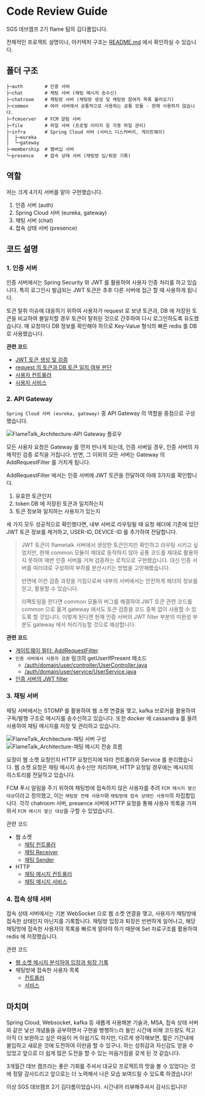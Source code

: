 # Code Review Guide
SGS 데브캠프 2기 flame 팀의 김다롬입니다.

전체적인 프로젝트 설명이나, 아키텍처 구조는 [README.md](https://github.com/DevCamp2Flame/FlameTalk_Server/blob/develop/README.md) 에서 확인하실 수 있습니다.

## 폴더 구조
```shell
├─auth        # 인증 서버
├─chat        # 채팅 서버 (채팅 메시지 송수신)
├─chatroom    # 채팅방 서버 (채팅방 생성 및 채팅방 참여자 목록 불러오기)
├─common      # 여러 서버에서 공통적으로 사용하는 공통 모듈 - 현재 사용하지 않습니다.
├─fcmserver   # FCM 알림 서버
├─file        # 파일 서버 (프로필 이미지 등 각종 파일 관리)
├─infra       # Spring Cloud 서버 (서비스 디스커버리, 게이트웨이)
│  ├─eureka
│  └─gateway
├─membership  # 멤버십 서버
└─presence    # 접속 상태 서버 (채팅방 입/퇴장 기록)
```

## 역할
저는 크게 4가지 서버를 맡아 구현했습니다.
1. 인증 서버 (auth)
2. Spring Cloud 서버 (eureka, gateway)
3. 채팅 서버 (chat)
4. 접속 상태 서버 (presence)

## 코드 설명
### 1. 인증 서버
인증 서버에서는 Spring Security 와 JWT 를 활용하여 사용자 인증 처리를 하고 있습니다.
특히 로그인시 발급되는 JWT 토큰은 추후 다른 서버에 접근 할 때 사용하게 됩니다.

토큰 탈취 이슈에 대응하기 위하여 사용자가 request 로 보낸 토큰과, DB 에 저장된 토큰을 비교하여 불일치할 경우 토큰이 탈취된 것으로 간주하여 다시 로그인하도록 유도했습니다.
매 요청마다 DB 정보를 확인해야 하므로 Key-Value 형식의 빠른 redis 를 DB로 사용했습니다.

**관련 코드**

- [JWT 토큰 생성 및 검증](https://github.com/DevCamp2Flame/FlameTalk_Server/blob/develop/auth/src/main/java/com/devcamp/flametalk/global/util/JwtTokenProvider.java)
- [request 의 토큰과 DB 토큰 일치 여부 판단](https://github.com/DevCamp2Flame/FlameTalk_Server/blob/develop/auth/src/main/java/com/devcamp/flametalk/domain/token/service/TokenService.java)
- [사용자 컨트롤러](https://github.com/DevCamp2Flame/FlameTalk_Server/blob/develop/auth/src/main/java/com/devcamp/flametalk/domain/user/controller/UserController.java)
- [사용자 서비스](https://github.com/DevCamp2Flame/FlameTalk_Server/blob/develop/auth/src/main/java/com/devcamp/flametalk/domain/user/service/UserService.java)

### 2. API Gateway
`Spring Cloud 서버 (eureka, gateway)` 중 API Gateway 의 역할을 중점으로 구성했습니다.

![FlameTalk_Architecture-API Gateway 플로우](https://user-images.githubusercontent.com/44438366/153760233-42a9e73f-a789-4378-80ef-80303f1c836a.png)

모든 사용자 요청은 Gateway 를 먼저 만나게 되는데, 인증 서버일 경우, 인증 서버의 자체적인 검증 로직을 거칩니다.
반면, 그 이외의 모든 서버는 Gateway 의 AddRequestFilter 를 거치게 됩니다.

AddRequestFilter 에서는 인증 서버에 JWT 토큰을 전달하여 아래 3가지를 확인합니다.
1. 유효한 토큰인지
2. token DB 에 저장된 토큰과 일치하는지
3. 토큰 정보와 일치하는 사용자가 있는지 

세 가지 모두 성공적으로 확인했다면, 내부 서버로 라우팅될 때 요청 헤더에 기존에 있던 JWT 토큰 정보를 제거하고,
USER-ID, DEVICE-ID 를 추가하여 전달합니다.

> JWT 토큰이 flametalk 서버에서 생성한 토큰인지만 확인하고 라우팅 시키고 싶었지만,
> 현재 common 모듈이 제대로 동작하지 않아 공통 코드를 제대로 활용하지 못하여 매번 인증 서버를 거쳐 검증하는 로직으로 구현했습니다.
> 대신 인증 서버를 여러대로 구성하여 부하를 분산시키는 방법을 고민해봤습니다.
> 
> 반면에 이런 검증 과정을 거침으로써 내부의 서버에서는 안전하게 헤더의 정보를 믿고, 활용할 수 있습니다.
> 
> 리팩토링을 한다면 common 모듈의 버그를 해결하여 JWT 토큰 관련 코드를 common 으로 옮겨
> gateway 에서도 토큰 검증을 코드 중복 없이 사용할 수 있도록 할 것입니다.
> 이렇게 된다면 현재 인증 서버의 JWT filter 부분의 미완성 부분도 gateway 에서 처리가능할 것으로 예상합니다.


**관련 코드**

- [게이트웨이 필터: AddRequestFilter](https://github.com/DevCamp2Flame/FlameTalk_Server/blob/develop/infra/gateway/src/main/java/com/devcamp/flametalk/gateway/filter/AddRequestHeaderFilter.java)
- `인증 서버에서 사용자 검증` 링크의 getUserIfPresent 메소드
  - [/auth/domain/user/controller/UserController.java](https://github.com/DevCamp2Flame/FlameTalk_Server/blob/develop/auth/src/main/java/com/devcamp/flametalk/domain/user/controller/UserController.java)
  - [/auth/domain/user/service/UserService.java](https://github.com/DevCamp2Flame/FlameTalk_Server/blob/develop/auth/src/main/java/com/devcamp/flametalk/domain/user/service/UserService.java)
- [인증 서버의 JWT filter](https://github.com/DevCamp2Flame/FlameTalk_Server/blob/develop/auth/src/main/java/com/devcamp/flametalk/global/util/JwtAuthenticationFilter.java)


### 3. 채팅 서버
채팅 서버에서는 STOMP 를 활용하여 웹 소켓 연결을 맺고, kafka 브로커를 활용하여 구독/발행 구조로 메시지를 송수신하고 있습니다.
또한 docker 에 cassandra 를 올려 사용하여 채팅 메시지를 저장 및 관리하고 있습니다.

![FlameTalk_Architecture-채팅 서버 구성](https://user-images.githubusercontent.com/44438366/154780079-86a1005c-a731-4b8f-afc3-171db8122913.png)
![FlameTalk_Architecture-채팅 메시지 전송 흐름](https://user-images.githubusercontent.com/44438366/154780047-05311328-ba59-4f88-87f5-f2be07edf89e.png)


요청이 웹 소켓 요청인지 HTTP 요청인지에 따라 컨트롤러와 Service 를 분리했습니다. 웹 소켓 요청은 채팅 메시지 송수신만 처리하며, HTTP 요청일 경우에는 메시지의 히스토리를 전달하고 있습니다.

FCM 푸시 알림을 주기 위하여 채팅방에 접속하지 않은 사용자를 추려 `FCM 메시지 발신 대상`이라고 정의했고, 이는 `채팅방 전체 사용자`와 `채팅방에 접속 상태인 사용자`의 차집합입니다.
각각 chatroom 서버, presence 서버에 HTTP 요청을 통해 사용자 목록을 가져와서 `FCM 메시지 발신 대상`을 구할 수 있었습니다.

관련 코드
- 웹 소켓
  - [채팅 컨트롤러](https://github.com/DevCamp2Flame/FlameTalk_Server/blob/develop/chat/src/main/java/com/devcamp/flametalk/contoller/StompChatController.java)
  - [채팅 Receiver](https://github.com/DevCamp2Flame/FlameTalk_Server/blob/develop/chat/src/main/java/com/devcamp/flametalk/service/Receiver.java)
  - [채팅 Sender](https://github.com/DevCamp2Flame/FlameTalk_Server/blob/develop/chat/src/main/java/com/devcamp/flametalk/service/Sender.java)
- HTTP
  - [채팅 메시지 컨트롤러](https://github.com/DevCamp2Flame/FlameTalk_Server/blob/develop/chat/src/main/java/com/devcamp/flametalk/contoller/ChatMessageController.java)
  - [채팅 메시지 서비스](https://github.com/DevCamp2Flame/FlameTalk_Server/blob/develop/chat/src/main/java/com/devcamp/flametalk/service/ChatService.java)

### 4. 접속 상태 서버
접속 상태 서버에서는 기본 WebSocket 으로 웹 소켓 연결을 맺고, 사용자가 채팅방에 접속한 상태인지 아닌지를 기록합니다.
채팅방 입장과 퇴장은 빈번하게 일어나고, 해당 채팅방에 접속한 사용자의 목록을 빠르게 알아야 하기 때문에 Set 자료구조를 활용하여 redis 에 저장했습니다.

관련 코드
- [웹 소켓 메시지 분석하여 입장과 퇴장 기록](https://github.com/DevCamp2Flame/FlameTalk_Server/blob/develop/presence/src/main/java/com/devcamp/flametalk/presence/config/WebSockChatHandler.java)
- 채팅방에 접속한 사용자 목록
  - [컨트롤러](https://github.com/DevCamp2Flame/FlameTalk_Server/blob/develop/presence/src/main/java/com/devcamp/flametalk/presence/controller/PresenceController.java)
  - [서비스](https://github.com/DevCamp2Flame/FlameTalk_Server/blob/develop/presence/src/main/java/com/devcamp/flametalk/presence/service/PresenceService.java)


## 마치며
Spring Cloud, Websocket, kafka 등 새롭게 사용해본 기술과, MSA, 접속 상태 서버와 같은 낯선 개념들을 공부하면서 구현을 병행하느라 
들인 시간에 비해 코드량도 적고 아직 더 보완하고 싶은 마음이 커 아쉽기도 하지만,
다르게 생각해보면, 짧은 기간내에 몰입하고 새로운 것에 도전하여 이만큼 할 수 있구나. 하는 성취감과 자신감도 얻을 수 있었고 
앞으로 더 쉽게 많은 도전을 할 수 있는 마음가짐을 갖게 된 것 같습니다.

3개월간 데브 캠프라는 좋은 기회를 주셔서 대규모 프로젝트의 맛을 볼 수 있었다는 것에 정말 감사드리고 
앞으로는 더 노력해서 나은 모습 보여드릴 수 있도록 하겠습니다!

이상 SGS 데브캠프 2기 김다롬이었습니다.
시간내어 리뷰해주셔서 감사드립니다!